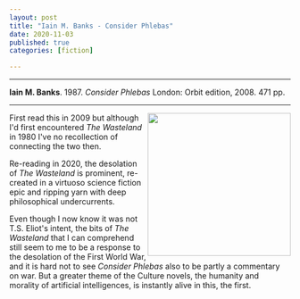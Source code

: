 ```yaml
---
layout: post
title: "Iain M. Banks - Consider Phlebas"
date: 2020-11-03
published: true
categories: [fiction]

---
```



***
<b>Iain M. Banks</b>. 1987. _Consider Phlebas_  London: Orbit edition, 2008. 471 pp.

***

<img align="right" src="https://i.gr-assets.com/images/S/compressed.photo.goodreads.com/books/1327951890l/8935689.jpg"  width="256"  alt="">

First read this in 2009 but although I'd first encountered _The Wasteland_ in 1980 I've no recollection of connecting the two then.  

Re-reading in 2020, the desolation of _The Wasteland_ is prominent, re-created in a virtuoso science fiction epic and ripping yarn with deep philosophical undercurrents.   

Even though I now know it was not T.S. Eliot's intent, the bits of _The Wasteland_ that I can comprehend still seem to me to be a response to the desolation of the  First World War, and it is hard not to see _Consider Phlebas_ also to be partly a commentary on war.  But a greater theme of the Culture novels, the humanity and morality of artificial intelligences, is instantly alive in this, the first.  
